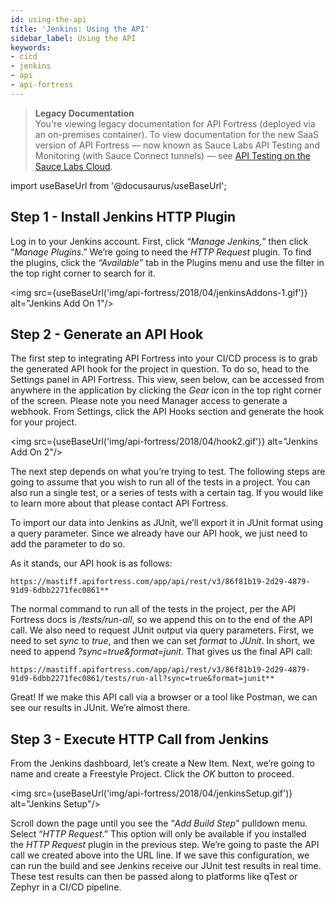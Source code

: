 ```yaml
---
id: using-the-api
title: 'Jenkins: Using the API'
sidebar_label: Using the API
keywords:
- cicd
- jenkins
- api
- api-fortress
---
```


<head>
  <meta name="robots" content="noindex" />
</head>

> **Legacy Documentation**<br/>You're viewing legacy documentation for API Fortress (deployed via an on-premises container). To view documentation for the new SaaS version of API Fortress &#8212; now known as Sauce Labs API Testing and Monitoring (with Sauce Connect tunnels) &#8212; see [API Testing on the Sauce Labs Cloud](/api-testing/).

import useBaseUrl from '@docusaurus/useBaseUrl';

## Step 1 - Install Jenkins HTTP Plugin

Log in to your Jenkins account. First, click “_Manage Jenkins,_” then click “_Manage Plugins_.” We’re going to need the _HTTP Request_ plugin. To find the plugins, click the _“Available”_ tab in the Plugins menu and use the filter in the top right corner to search for it.

<img src={useBaseUrl('img/api-fortress/2018/04/jenkinsAddons-1.gif')} alt="Jenkins Add On 1"/>

## Step 2 - Generate an API Hook

The first step to integrating API Fortress into your CI/CD process is to grab the generated API hook for the project in question. To do so, head to the Settings panel in API Fortress. This view, seen below, can be accessed from anywhere in the application by clicking the *Gear* icon in the top right corner of the screen. Please note you need Manager access to generate a webhook. From Settings, click the API Hooks section and generate the hook for your project.

<img src={useBaseUrl('img/api-fortress/2018/04/hook2.gif')} alt="Jenkins Add On 2"/>

The next step depends on what you’re trying to test. The following steps are going to assume that you wish to run all of the tests in a project. You can also run a single test, or a series of tests with a certain tag. If you would like to learn more about that please contact API Fortress.

To import our data into Jenkins as JUnit, we’ll export it in JUnit format using a query parameter. Since we already have our API hook, we just need to add the parameter to do so.

As it stands, our API hook is as follows:

```http request
https://mastiff.apifortress.com/app/api/rest/v3/86f81b19-2d29-4879-91d9-6dbb2271fec0861**
```

The normal command to run all of the tests in the project, per the API Fortress docs is */tests/run-all*, so we append this on to the end of the API call. We also need to request JUnit output via query parameters. First, we need to set *sync* to *true*, and then we can set *format* to *JUnit*. In short, we need to append *?sync=true&format=junit*. That gives us the final API call:

```http request
https://mastiff.apifortress.com/app/api/rest/v3/86f81b19-2d29-4879-91d9-6dbb2271fec0861/tests/run-all?sync=true&format=junit**
```

Great! If we make this API call via a browser or a tool like Postman, we can see our results in JUnit. We’re almost there.

## Step 3 - Execute HTTP Call from Jenkins

From the Jenkins dashboard, let’s create a New Item. Next, we’re going to name and create a Freestyle Project. Click the *OK* button to proceed.

<img src={useBaseUrl('img/api-fortress/2018/04/jenkinsSetup.gif')} alt="Jenkins Setup"/>

Scroll down the page until you see the “_Add Build Step_” pulldown menu. Select “_HTTP Request_.” This option will only be available if you installed the *HTTP Request* plugin in the previous step. We’re going to paste the API call we created above into the URL line. If we save this configuration, we can run the build and see Jenkins receive our JUnit test results in real time. These test results can then be passed along to platforms like qTest or Zephyr in a CI/CD pipeline.
